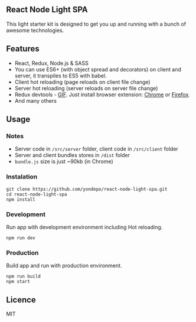 ## React Node Light SPA

This light starter kit is designed to get you up and running with a bunch of awesome technologies.

## Features

* React, Redux, Node.js & SASS
* You can use ES6+ (with object spread and decorators) on client and server, it transpiles to ES5 with babel.
* Client hot reloading (page reloads on client file change)
* Server hot reloading (server reloads on server file change)
* Redux devtools - [GIF](https://camo.githubusercontent.com/a0d66cf145fe35cbe5fb341494b04f277d5d85dd/687474703a2f2f692e696d6775722e636f6d2f4a34476557304d2e676966). Just install browser extension: [Chrome](https://chrome.google.com/webstore/detail/redux-devtools/lmhkpmbekcpmknklioeibfkpmmfibljd) or [Firefox](https://addons.mozilla.org/en-US/firefox/addon/remotedev/).
* And many others

## Usage

### Notes

* Server code in ```/src/server``` folder, client code in ```/src/client``` folder
* Server and client bundles stores in ```/dist``` folder
* ```bundle.js``` size is just ~90kb (in Chrome)

### Instalation

```
git clone https://github.com/yondepo/react-node-light-spa.git
cd react-node-light-spa
npm install
```

### Development

Run app with development environment including Hot reloading.

```
npm run dev
```

### Production

Build app and run with production environment.

```
npm run build
npm start
```

## Licence

MIT
